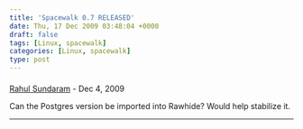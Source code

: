 ```yaml
---
title: 'Spacewalk 0.7 RELEASED'
date: Thu, 17 Dec 2009 03:48:04 +0000
draft: false
tags: [Linux, spacewalk]
categories: [Linux, spacewalk]
type: post
---
```



#### 
[Rahul Sundaram]( "sundaram@fedoraproject.org") - <time datetime="2009-12-17 05:18:56">Dec 4, 2009</time>

Can the Postgres version be imported into Rawhide? Would help stabilize it.
<hr />
